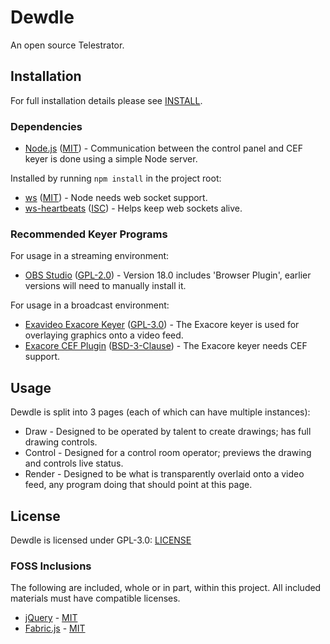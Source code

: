 # Dewdle
An open source Telestrator.

## Installation
For full installation details please see [INSTALL](https://github.com/vreelb/Dewdle/blob/master/INSTALL).
### Dependencies
* [Node.js](https://nodejs.org/) ([MIT](https://opensource.org/licenses/MIT)) - Communication between the control panel and CEF keyer is done using a simple Node server.

Installed by running `npm install` in the project root:
* [ws](http://websockets.github.io/ws/) ([MIT](https://opensource.org/licenses/MIT)) - Node needs web socket support.
* [ws-heartbeats](https://www.npmjs.com/package/ws-heartbeats) ([ISC](https://opensource.org/licenses/ISC)) - Helps keep web sockets alive.

### Recommended Keyer Programs
For usage in a streaming environment:
* [OBS Studio](https://obsproject.com/) ([GPL-2.0](https://www.gnu.org/licenses/old-licenses/gpl-2.0.en.html)) - Version 18.0 includes 'Browser Plugin', earlier versions will need to manually install it.

For usage in a broadcast environment:
* [Exavideo Exacore Keyer](https://github.com/exavideo/exacore) ([GPL-3.0](https://www.gnu.org/licenses/gpl-3.0.en.html)) - The Exacore keyer is used for overlaying graphics onto a video feed.
* [Exacore CEF Plugin](https://github.com/exavideo/exacore-cef-plugin) ([BSD-3-Clause](https://opensource.org/licenses/BSD-3-Clause)) - The Exacore keyer needs CEF support.

## Usage
Dewdle is split into 3 pages (each of which can have multiple instances):
* Draw - Designed to be operated by talent to create drawings; has full drawing controls.
* Control - Designed for a control room operator; previews the drawing and controls live status.
* Render - Designed to be what is transparently overlaid onto a video feed, any program doing that should point at this page.

## License
Dewdle is licensed under GPL-3.0: [LICENSE](https://github.com/vreelb/Dewdle/blob/master/LICENSE)
### FOSS Inclusions
The following are included, whole or in part, within this project. All included materials must have compatible licenses.
* [jQuery](http://jquery.com/) - [MIT](https://jquery.org/license/)
* [Fabric.js](http://fabricjs.com/) - [MIT](https://opensource.org/licenses/MIT)
